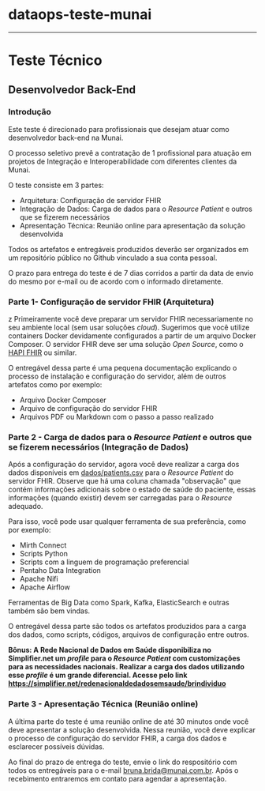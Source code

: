 # dataops-teste-munai

***
# Teste Técnico
## Desenvolvedor Back-End

### Introdução
Este teste é direcionado para profissionais que desejam atuar como desenvolvedor back-end na Munai. 

O processo seletivo prevê a contratação de 1 profissional para atuação em projetos de Integração e Interoperabilidade com diferentes clientes da Munai.

O teste consiste em 3 partes:
- Arquitetura: Configuração de servidor FHIR
- Integração de Dados: Carga de dados para o _Resource Patient_ e outros que se fizerem necessários
- Apresentação Técnica: Reunião online para apresentação da solução desenvolvida

Todos os artefatos e entregáveis produzidos deverão ser organizados em um repositório público no Github vinculado a sua conta pessoal.

O prazo para entrega do teste é de 7 dias corridos a partir da data de envio do mesmo por e-mail ou de acordo com o informado diretamente.

### Parte 1- Configuração de servidor FHIR (Arquitetura)
z
Primeiramente você deve preparar um servidor FHIR necessariamente no seu ambiente local (sem usar soluções _cloud_). Sugerimos que você utilize containers Docker devidamente configurados a partir de um arquivo Docker Composer. O servidor FHIR deve ser uma solução _Open Source_, como o [HAPI FHIR](https://hapifhir.io/) ou similar.

O entregável dessa parte é uma pequena documentação explicando o processo de instalação e configuração do servidor, além de outros artefatos como por exemplo:

- Arquivo Docker Composer
- Arquivo de configuração do servidor FHIR
- Arquivos PDF ou Markdown com o passo a passo realizado

### Parte 2 - Carga de dados para o _Resource Patient_ e outros que se fizerem necessários (Integração de Dados)

Após a configuração do servidor, agora você deve realizar a carga dos dados disponíveis em [dados/patients.csv](dados/patients.csv) para o _Resource Patient_ do servidor FHIR. Observe que há uma coluna chamada "observação" que contém informações adicionais sobre o estado de saúde do paciente, essas informações (quando existir) devem ser carregadas para o _Resource_ adequado.

Para isso, você pode usar qualquer ferramenta de sua preferência, como por exemplo:

- Mirth Connect
- Scripts Python
- Scripts com a linguem de programação preferencial
- Pentaho Data Integration
- Apache Nifi
- Apache Airflow

Ferramentas de Big Data como Spark, Kafka, ElasticSearch e outras também são bem vindas.

O entregável dessa parte são todos os artefatos produzidos para a carga dos dados, como scripts, códigos, arquivos de configuração entre outros.

**Bônus: A Rede Nacional de Dados em Saúde disponibiliza no Simplifier.net um _profile_ para o _Resource Patient_ com customizações para as necessidades nacionais. Realizar a carga dos dados utilizando esse _profile_ é um grande diferencial. Acesse pelo link https://simplifier.net/redenacionaldedadosemsaude/brindividuo**

### Parte 3 - Apresentação Técnica (Reunião online)

A última parte do teste é uma reunião online de até 30 minutos onde você deve apresentar a solução desenvolvida. Nessa reunião, você deve explicar o processo de configuração do servidor FHIR, a carga dos dados e esclarecer possíveis dúvidas.

Ao final do prazo de entrega do teste, envie o link do respositório com todos os entregáveis para o e-mail [bruna.brida@munai.com.br](mailto:bruna.brida@munai.com.br). Após o recebimento entraremos em contato para agendar a apresentação.

